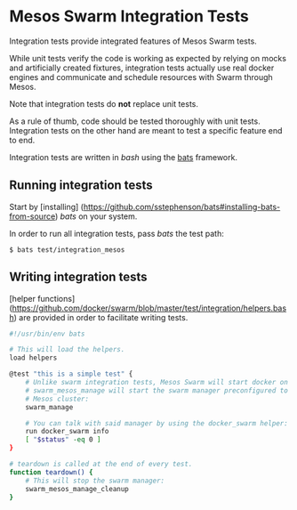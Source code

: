 # Mesos Swarm Integration Tests

Integration tests provide integrated features of Mesos Swarm tests.

While unit tests verify the code is working as expected by relying on mocks and
artificially created fixtures, integration tests actually use real docker
engines and communicate and schedule resources with Swarm through Mesos.

Note that integration tests do **not** replace unit tests.

As a rule of thumb, code should be tested thoroughly with unit tests.
Integration tests on the other hand are meant to test a specific feature end
to end.

Integration tests are written in *bash* using the
[bats](https://github.com/sstephenson/bats) framework.

## Running integration tests

Start by [installing]
(https://github.com/sstephenson/bats#installing-bats-from-source) *bats* on
your system.

In order to run all integration tests, pass *bats* the test path:
```
$ bats test/integration_mesos
```

## Writing integration tests

[helper functions]
(https://github.com/docker/swarm/blob/master/test/integration/helpers.bash)
are provided in order to facilitate writing tests.

```sh
#!/usr/bin/env bats

# This will load the helpers.
load helpers

@test "this is a simple test" {
	# Unlike swarm integration tests, Mesos Swarm will start docker on Mesos nodes.
	# swarm_mesos_manage will start the swarm manager preconfigured to run on a 
	# Mesos cluster:
	swarm_manage

	# You can talk with said manager by using the docker_swarm helper:
	run docker_swarm info
	[ "$status" -eq 0 ]
}

# teardown is called at the end of every test.
function teardown() {
	# This will stop the swarm manager:
	swarm_mesos_manage_cleanup
}
```
